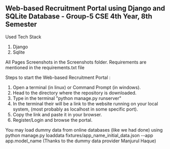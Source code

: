 ## Web-based Recruitment Portal using Django and SQLite Database - Group-5 CSE 4th Year, 8th Semester

Used Tech Stack

1. Django
2. Sqlite

All Pages Screenshots in the Screenshots folder.
Requirements are mentioned in the requirements.txt file
 

Steps to start the Web-based Recruitment Portal :

1. Open a terminal (in linux) or Command Prompt (in windows).
2. Head to the directory where the repository is downloaded.
3. Type in the terminal "python manage.py runserver"
4. In the terminal their will be a link to the website running on your local system, (most probably as localhost in some specific port).
5. Copy the link and paste it in your browser.
6. Register/Login and browse the portal.



You may load dummy data from online databases (like we had done) using python manage.py loaddata fixtures/app_name_initial_data.json --app app.model_name
(Thanks to the dummy data provider Manjurul Haque)
